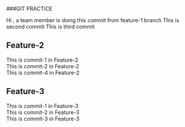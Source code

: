 ###GIT PRACTICE

Hi , a team member is doing this commit from feature-1 branch 
This is second commit
This is third commit

##  Feature-2

This is commit-1 in Feature-2<br />
This is commit-2 in Feature-2<br />
This is commit-4 in Feature-2<br />

##  Feature-3
This is commit-1 in Feature-3<br />
This is commit-2 in Feature-3<br />
This is commit-3 in Feature-3<br />